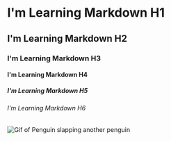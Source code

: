 # I'm Learning Markdown H1
## I'm Learning Markdown H2
### I'm Learning Markdown H3
#### I'm Learning Markdown H4
##### I'm Learning Markdown H5 
###### I'm Learning Markdown H6
<!--Changes: Added some headers I've been learning about.-->

![Gif of Penguin slapping another penguin](http://i.imgur.com/Ssfp7.gif)
<!--Changes: Added a Gif.-->
